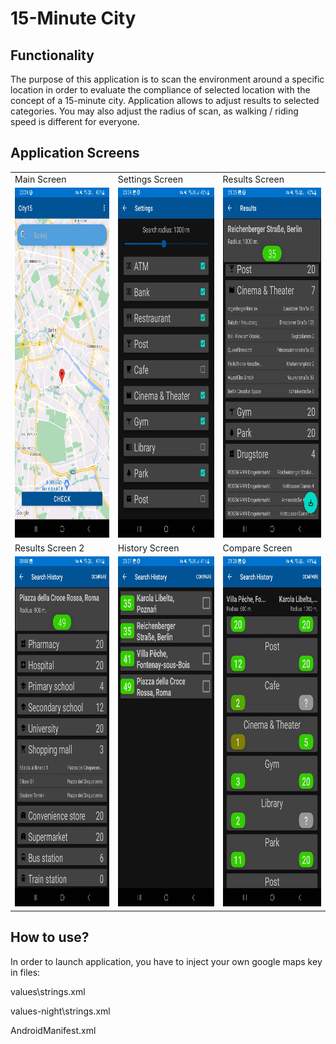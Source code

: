 # 15-Minute City

## Functionality
The purpose of this application is to scan the environment around a specific location in order to evaluate the compliance of selected location with the concept of a 15-minute city.
Application allows to adjust results to selected categories. You may also adjust the radius of scan, as walking / riding speed is different for everyone.

## Application Screens

<table>
  <tr>
    <td>Main Screen</td>
     <td>Settings Screen</td>
     <td>Results Screen</td>
  </tr>
  <tr>
    <td><img src="/readme_images/start_screen.jpg" width=270 height=560></td>
    <td><img src="/readme_images/settings_screen.jpg" width=270 height=560></td>
    <td><img src="/readme_images/results_screen.jpg" width=270 height=560></td>
  </tr>
  
  <tr>
    <td>Results Screen 2</td>
    <td>History Screen</td>
     <td>Compare Screen</td>
  </tr>
  <tr>
    <td><img src="/readme_images/results_screen2.jpg" width=270 height=560></td>
    <td><img src="/readme_images/history_screen.jpg" width=270 height=560></td>
    <td><img src="/readme_images/compare_screen.jpg" width=270 height=560></td>
  </tr>
    
 </table>

## How to use?
In order to launch application, you have to inject your own google maps key in files:

values\strings.xml

values-night\strings.xml

AndroidManifest.xml
